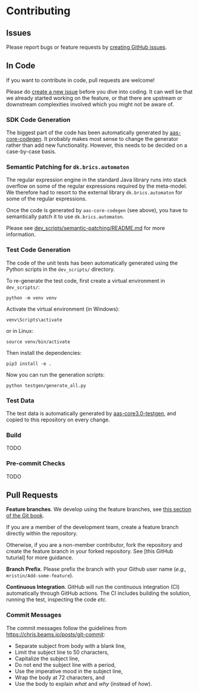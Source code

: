 # Contributing

## Issues

Please report bugs or feature requests by [creating GitHub issues].

[creating GitHub issues]: https://github.com/aas-core-works/aas-core3.0-java/issues/new/choose

## In Code

If you want to contribute in code, pull requests are welcome!

Please do [create a new issue] before you dive into coding.
It can well be that we already started working on the feature, or that there are upstream or downstream complexities involved which you might not be aware of.

[create a new issue]: https://github.com/aas-core-works/aas-core3.0-java/issues/new/choose

### SDK Code Generation

The biggest part of the code has been automatically generated by [aas-core-codegen].
It probably makes most sense to change the generator rather than add new functionality.
However, this needs to be decided on a case-by-case basis.

[aas-core-codegen]: https://github.com/aas-core-works/aas-core-codegen

### Semantic Patching for `dk.brics.automaton`

The regular expression engine in the standard Java library runs into stack overflow on some of the regular expressions required by the meta-model.
We therefore had to resort to the external library `dk.brics.automaton` for some of the regular expressions.

Once the code is generated by `aas-core-codegen` (see above), you have to semantically patch it to use `dk.brics.automaton`.

Please see [dev_scripts/semantic-patching/README.md](dev_scripts/semantic-patching/README.md) for more information.

### Test Code Generation

The code of the unit tests has been automatically generated using the Python scripts in the `dev_scripts/` directory.

To re-generate the test code, first create a virtual environment in `dev_scripts/`:

```
python -m venv venv
```

Activate the virtual environment (in Windows):

```
venv\Scripts\activate
```

or in Linux:
```
source venv/bin/activate
```

Then install the dependencies:

```
pip3 install -e .
```

Now you can run the generation scripts:

```
python testgen/generate_all.py
```

### Test Data

The test data is automatically generated by [aas-core3.0-testgen], and copied to this repository on every change.

[aas-core3.0-testgen]: https://github.com/aas-core-works/aas-core3.0-testgen

### Build

TODO

### Pre-commit Checks

TODO

## Pull Requests

**Feature branches**.
We develop using the feature branches, see [this section of the Git book].

[this section of the Git book]: https://git-scm.com/book/en/v2/Git-Branching-Branching-Workflows 

If you are a member of the development team, create a feature branch directly within the repository.

Otherwise, if you are a non-member contributor, fork the repository and create the feature branch in your forked repository. See [this GitHub tuturial] for more guidance. 

[this GitHub tutorial]: https://help.github.com/en/github/collaborating-with-issues-and-pull-requests/creating-a-pull-request-from-a-fork

**Branch Prefix**.
Please prefix the branch with your Github user name (*e.g.,* `mristin/Add-some-feature`).

**Continuous Integration**. 
GitHub will run the continuous integration (CI) automatically through GitHub actions.
The CI includes building the solution, running the test, inspecting the code *etc.*

### Commit Messages

The commit messages follow the guidelines from https://chris.beams.io/posts/git-commit:

* Separate subject from body with a blank line,
* Limit the subject line to 50 characters,
* Capitalize the subject line,
* Do not end the subject line with a period,
* Use the imperative mood in the subject line,
* Wrap the body at 72 characters, and
* Use the body to explain *what* and *why* (instead of *how*).
